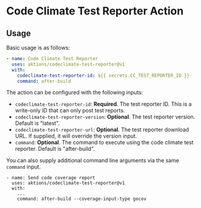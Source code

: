 # Code Climate Test Reporter Action

## Usage

Basic usage is as follows: 

```yaml
- name: Code Climate Test Reporter
  uses: aktions/codeclimate-test-reporter@v1
  with:
    codeclimate-test-reporter-id: ${{ secrets.CC_TEST_REPORTER_ID }}
    command: after-build
```

The action can be configured with the following inputs:

- `codeclimate-test-reporter-id`: **Required**. The test reporter ID. This is a write-only ID that can only post test reports.
- `codeclimate-test-reporter-version`: **Optional**. The test reporter version. Default is "latest".
- `codeclimate-test-reporter-url`: **Optional**. The test reporter download URL. If supplied, it will override the version input.
- `command`: **Optional**. The command to execute using the code climate test reporter. Default is "after-build".


You can also supply additional command line arguments via the same `command` 
input.

    - name: Send code coverage report
      uses: aktions/codeclimate-test-reporter@v1
      with:
        ...
        command: after-build --coverage-input-type gocov